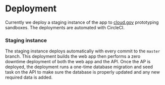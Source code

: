 # Deployment

Currently we deploy a staging instance of the app to [cloud.gov](cloud.gov)
prototyping sandboxes. The deployments are automated with CircleCI.

### Staging instance

The staging instance deploys automatically with every commit to the `master`
branch. This deployment builds the web app then performs a zero downtime
deployment of both the web app and the API. Once the AP is deployed, the
deployment runs a one-time database migration and seed task on the API to make
sure the database is properly updated and any new required data is added.
